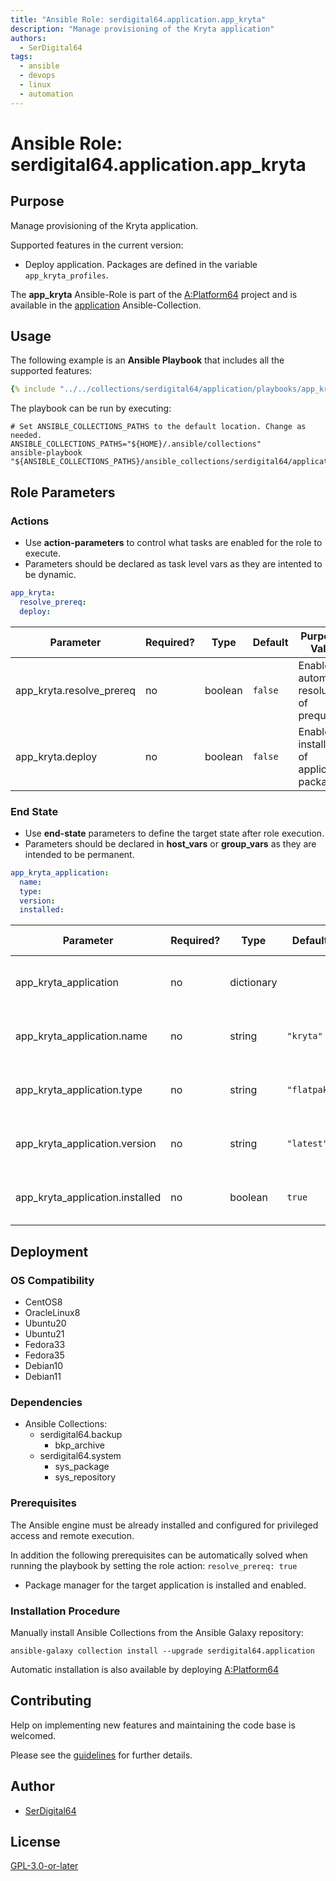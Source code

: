 ```yaml
---
title: "Ansible Role: serdigital64.application.app_kryta"
description: "Manage provisioning of the Kryta application"
authors:
  - SerDigital64
tags:
  - ansible
  - devops
  - linux
  - automation
---
```


# Ansible Role: serdigital64.application.app_kryta

## Purpose

Manage provisioning of the Kryta application.

Supported features in the current version:

- Deploy application. Packages are defined in the variable `app_kryta_profiles`.

The **app_kryta** Ansible-Role is part of the [A:Platform64](https://github.com/serdigital64/aplatform64) project and is available in the [application](../collections/application.md) Ansible-Collection.

## Usage

The following example is an **Ansible Playbook** that includes all the supported features:

```yaml
{% include "../../collections/serdigital64/application/playbooks/app_kryta.yml" %}
```

The playbook can be run by executing:

```shell
# Set ANSIBLE_COLLECTIONS_PATHS to the default location. Change as needed.
ANSIBLE_COLLECTIONS_PATHS="${HOME}/.ansible/collections"
ansible-playbook "${ANSIBLE_COLLECTIONS_PATHS}/ansible_collections/serdigital64/application/playbooks/app_kryta.yml"
```

## Role Parameters

### Actions

- Use **action-parameters** to control what tasks are enabled for the role to execute.
- Parameters should be declared as task level vars as they are intented to be dynamic.

```yaml
app_kryta:
  resolve_prereq:
  deploy:
```

| Parameter                | Required? | Type    | Default | Purpose / Value                             |
| ------------------------ | --------- | ------- | ------- | ------------------------------------------- |
| app_kryta.resolve_prereq | no        | boolean | `false` | Enable automatic resolution of prequisites  |
| app_kryta.deploy         | no        | boolean | `false` | Enable installation of application packages |

### End State

- Use **end-state** parameters to define the target state after role execution.
- Parameters should be declared in **host_vars** or **group_vars** as they are intended to be permanent.

```yaml
app_kryta_application:
  name:
  type:
  version:
  installed:
```

| Parameter                       | Required? | Type       | Default     | Purpose / Value                    |
| ------------------------------- | --------- | ---------- | ----------- | ---------------------------------- |
| app_kryta_application           | no        | dictionary |             | Set application package end state  |
| app_kryta_application.name      | no        | string     | `"kryta"`   | Select application package name    |
| app_kryta_application.type      | no        | string     | `"flatpak"` | Select application package type    |
| app_kryta_application.version   | no        | string     | `"latest"`  | Select application package version |
| app_kryta_application.installed | no        | boolean    | `true`      | Set application package end state  |

## Deployment

### OS Compatibility

- CentOS8
- OracleLinux8
- Ubuntu20
- Ubuntu21
- Fedora33
- Fedora35
- Debian10
- Debian11

### Dependencies

- Ansible Collections:
  - serdigital64.backup
    - bkp_archive
  - serdigital64.system
    - sys_package
    - sys_repository

### Prerequisites

The Ansible engine must be already installed and configured for privileged access and remote execution.

In addition the following prerequisites can be automatically solved when running the playbook by setting the role action: `resolve_prereq: true`

- Package manager for the target application is installed and enabled.

### Installation Procedure

Manually install Ansible Collections from the Ansible Galaxy repository:

```shell
ansible-galaxy collection install --upgrade serdigital64.application
```

Automatic installation is also available by deploying [A:Platform64](https://aplatform64.readthedocs.io/en/latest/#deployment)

## Contributing

Help on implementing new features and maintaining the code base is welcomed.

Please see the [guidelines](../contributing/guidelines.md) for further details.

## Author

- [SerDigital64](https://serdigital64.github.io/)

## License

[GPL-3.0-or-later](https://www.gnu.org/licenses/gpl-3.0.txt)
